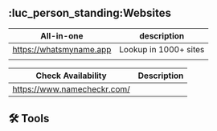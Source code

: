 
## :luc_person_standing:Websites
|       All-in-one        |      description      |
|:-----------------------:|:---------------------:|
| https://whatsmyname.app | Lookup in 1000+ sites |
|                         |                       |

| Check Availability          | Description |
| --------------------------- | ----------- |
| https://www.namecheckr.com/ |             |

## :hammer_and_wrench: Tools





